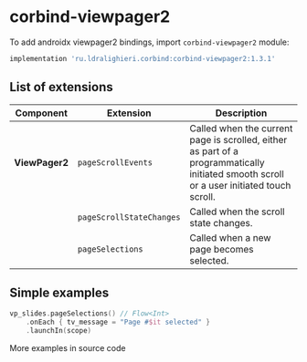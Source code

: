 ﻿
# corbind-viewpager2

To add androidx viewpager2 bindings, import `corbind-viewpager2` module:

```groovy
implementation 'ru.ldralighieri.corbind:corbind-viewpager2:1.3.1'
```

## List of extensions

Component | Extension | Description
--|---|--
**ViewPager2** | `pageScrollEvents` | Called when the current page is scrolled, either as part of a programmatically initiated smooth scroll or a user initiated touch scroll.
               | `pageScrollStateChanges` | Called when the scroll state changes.
               | `pageSelections` | Called when a new page becomes selected.


## Simple examples

```kotlin
vp_slides.pageSelections() // Flow<Int>
    .onEach { tv_message = "Page #$it selected" }
    .launchIn(scope)
```

More examples in source code
